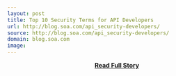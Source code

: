 ```yaml
---
layout: post
title: Top 10 Security Terms for API Developers
url: http://blog.soa.com/api_security-developers/
source: http://blog.soa.com/api_security-developers/
domain: blog.soa.com
image: 
---
```


<p></p>
<center><p><a href="http://blog.soa.com/api_security-developers/" style='padding:25px; font-sze:18px; font-weight: bold;'>Read Full Story</a></p></center>
